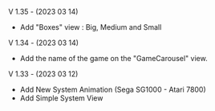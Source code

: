 V 1.35 - (2023 03 14)
- Add "Boxes" view : Big, Medium and Small





V 1.34 - (2023 03 14)
- Add the name of the game on the "GameCarousel" view.






V 1.33 - (2023 03 12)
- Add New System Animation (Sega SG1000 - Atari 7800)
- Add Simple System View